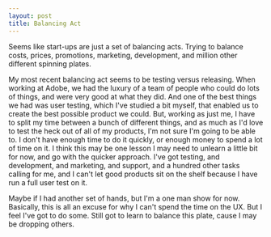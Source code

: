 ```yaml
---
layout: post
title: Balancing Act
---
```

Seems like start-ups are just a set of balancing acts. Trying to balance costs, prices, promotions, marketing, development, and million other different spinning plates.

My most recent balancing act seems to be testing versus releasing. When working at Adobe, we had the luxury of a team of people who could do lots of things, and were very good at what they did. And one of the best things we had was user testing, which I've studied a bit myself, that enabled us to create the best possible product we could. But, working as just me, I have to split my time between a bunch of different things, and as much as I'd love to test the heck out of all of my products, I'm not sure I'm going to be able to. I don't have enough time to do it quickly, or enough money to spend a lot of time on it. I think this may be one lesson I may need to unlearn a little bit for now, and go with the quicker approach. I've got testing, and development, and marketing, and support, and a hundred other tasks calling for me, and I can't let good products sit on the shelf because I have run a full user test on it.

Maybe if I had another set of hands, but I'm a one man show for now. Basically, this is all an excuse for why I can't spend the time on the UX. But I feel I've got to do some. Still got to learn to balance this plate, cause I may be dropping others.